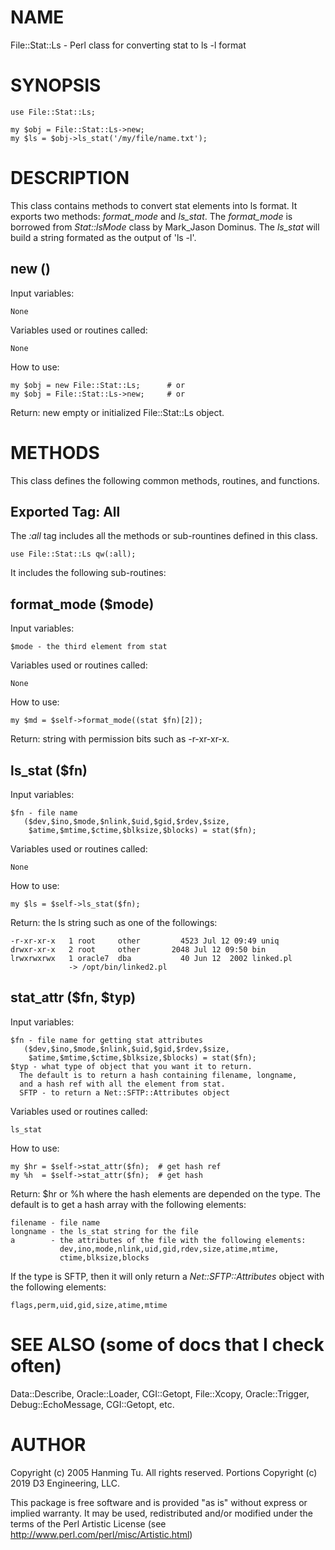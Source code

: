 # NAME

File::Stat::Ls - Perl class for converting stat to ls -l format 

# SYNOPSIS

    use File::Stat::Ls;

    my $obj = File::Stat::Ls->new;
    my $ls = $obj->ls_stat('/my/file/name.txt');

# DESCRIPTION

This class contains methods to convert stat elements into ls format.
It exports two methods: _format\_mode_ and _ls\_stat_. 
The _format\_mode_ is borrowed from _Stat::lsMode_ class by 
Mark\_Jason Dominus. The _ls\_stat_ will build a string formated as
the output of 'ls -l'.

## new ()

Input variables:

    None

Variables used or routines called:

    None

How to use:

    my $obj = new File::Stat::Ls;      # or
    my $obj = File::Stat::Ls->new;     # or

Return: new empty or initialized File::Stat::Ls object.

# METHODS

This class defines the following common methods, routines, and 
functions.

## Exported Tag: All 

The _:all_ tag includes all the methods or sub-rountines 
defined in this class. 

    use File::Stat::Ls qw(:all);

It includes the following sub-routines:

## format\_mode ($mode)

Input variables:

    $mode - the third element from stat

Variables used or routines called:

    None

How to use:

    my $md = $self->format_mode((stat $fn)[2]);

Return: string with permission bits such as -r-xr-xr-x.

## ls\_stat ($fn)

Input variables:

    $fn - file name
       ($dev,$ino,$mode,$nlink,$uid,$gid,$rdev,$size,
        $atime,$mtime,$ctime,$blksize,$blocks) = stat($fn);

Variables used or routines called:

    None

How to use:

    my $ls = $self->ls_stat($fn);

Return: the ls string such as one of the followings:

    -r-xr-xr-x   1 root     other         4523 Jul 12 09:49 uniq
    drwxr-xr-x   2 root     other       2048 Jul 12 09:50 bin
    lrwxrwxrwx   1 oracle7  dba           40 Jun 12  2002 linked.pl 
                 -> /opt/bin/linked2.pl

## stat\_attr ($fn, $typ)

Input variables:

    $fn - file name for getting stat attributes
       ($dev,$ino,$mode,$nlink,$uid,$gid,$rdev,$size,
        $atime,$mtime,$ctime,$blksize,$blocks) = stat($fn);
    $typ - what type of object that you want it to return.
      The default is to return a hash containing filename, longname,
      and a hash ref with all the element from stat.
      SFTP - to return a Net::SFTP::Attributes object 
      

Variables used or routines called:

    ls_stat

How to use:

    my $hr = $self->stat_attr($fn);  # get hash ref
    my %h  = $self->stat_attr($fn);  # get hash

Return: $hr or %h where the hash elements are depended on the type.
The default is to get a hash array with the following elements:

    filename - file name
    longname - the ls_stat string for the file
    a        - the attributes of the file with the following elements:
               dev,ino,mode,nlink,uid,gid,rdev,size,atime,mtime,
               ctime,blksize,blocks

If the type is SFTP, then it will only return a 
_Net::SFTP::Attributes_ object with the following elements: 

    flags,perm,uid,gid,size,atime,mtime

# SEE ALSO (some of docs that I check often)

Data::Describe, Oracle::Loader, CGI::Getopt, File::Xcopy, 
Oracle::Trigger, Debug::EchoMessage, CGI::Getopt, etc.

# AUTHOR

Copyright (c) 2005 Hanming Tu.  All rights reserved.
Portions Copyright (c) 2019 D3 Engineering, LLC.

This package is free software and is provided "as is" without express
or implied warranty.  It may be used, redistributed and/or modified
under the terms of the Perl Artistic License (see
http://www.perl.com/perl/misc/Artistic.html)
